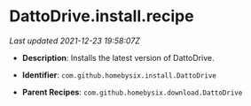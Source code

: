 # DattoDrive.install.recipe

_Last updated 2021-12-23 19:58:07Z_

- **Description**: Installs the latest version of DattoDrive.

- **Identifier**: `com.github.homebysix.install.DattoDrive`

- **Parent Recipes**: `com.github.homebysix.download.DattoDrive`
